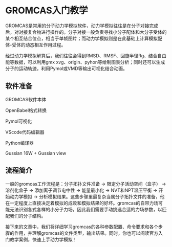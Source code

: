 # GROMCAS入门教学

GROMCAS是常用的分子动力学模拟软件，动力学模拟往往是在分子对接完成后，对对接复合物进行操作的。分子对接一般负责寻找小分子配体和大分子受体的某个相互结合位点，相当于单帧图片；而动力学模拟则是在此基础上计算模拟配体-受体的动态相互作用过程。

经过动力学模拟解算后，我们往往会得到RMSD、RMSF、回旋半径Rg、结合自由能等数据，可以利用gmx xvg、origin、pyhon等绘制图表分析；同时还可以生成分子的运动轨迹，利用Pymol或VMD等输出可视化结合动画。

## 软件准备
GROMCAS软件本体

OpenBabel格式转换

Pymol可视化

VScode代码编辑器

Python编译器

Gussian 16W + Gussian view

## 流程简介

一般的gromcas工作流程是：分子拓扑文件准备 -> 限定分子活动空间（盒子） -> 溶剂化盒子 -> 添加离子调节电中性 -> 能量最小化 -> NVT和NPT温压平衡 -> 开始动力学模拟 -> 分析模拟结果。这些步骤里最复杂当属分子拓扑文件的准备，他在一定程度上直接决定着模拟的成败和模拟结果的好坏。gromcas的自带力场可能无法识别各式各样的小分子力场，因此我们需要手动挑选合适的力场参数，以匹配我们的分子结构。

接下来的文章中，我们将详细学习gromcas的各种参数配置、命令要求和各个步骤的作用，并理解gromcas的文件类型，输出结果。同时，你也可以阅读官方入门教学案例，快速上手动力学模拟！